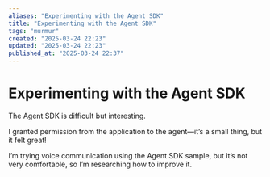 ```yaml
---
aliases: "Experimenting with the Agent SDK"
title: "Experimenting with the Agent SDK"
tags: "murmur"
created: "2025-03-24 22:23"
updated: "2025-03-24 22:23"
published_at: "2025-03-24 22:37"
---
```


# Experimenting with the Agent SDK

The Agent SDK is difficult but interesting.

I granted permission from the application to the agent—it’s a small thing, but it felt great!

I’m trying voice communication using the Agent SDK sample, but it’s not very comfortable, so I’m researching how to improve it.